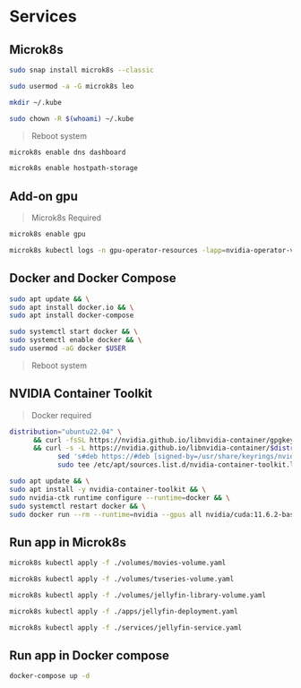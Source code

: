 # Services

## Microk8s

```bash
sudo snap install microk8s --classic
```

```bash
sudo usermod -a -G microk8s leo
```

```bash
mkdir ~/.kube
```

```bash
sudo chown -R $(whoami) ~/.kube
```

> Reboot system

```bash
microk8s enable dns dashboard
```
 
```bash
microk8s enable hostpath-storage
```

## Add-on gpu

> Microk8s Required

```bash
microk8s enable gpu
```

```bash
microk8s kubectl logs -n gpu-operator-resources -lapp=nvidia-operator-validator -c nvidia-operator-validator
```

## Docker and Docker Compose

```bash
sudo apt update && \
sudo apt install docker.io && \
sudo apt install docker-compose
```

```bash
sudo systemctl start docker && \
sudo systemctl enable docker && \
sudo usermod -aG docker $USER
```

> Reboot system

## NVIDIA Container Toolkit

> Docker required

```bash
distribution="ubuntu22.04" \
      && curl -fsSL https://nvidia.github.io/libnvidia-container/gpgkey | sudo gpg --dearmor -o /usr/share/keyrings/nvidia-container-toolkit-keyring.gpg \
      && curl -s -L https://nvidia.github.io/libnvidia-container/$distribution/libnvidia-container.list | \
            sed 's#deb https://#deb [signed-by=/usr/share/keyrings/nvidia-container-toolkit-keyring.gpg] https://#g' | \
            sudo tee /etc/apt/sources.list.d/nvidia-container-toolkit.list
```

```bash
sudo apt update && \
sudo apt install -y nvidia-container-toolkit && \
sudo nvidia-ctk runtime configure --runtime=docker && \
sudo systemctl restart docker && \
sudo docker run --rm --runtime=nvidia --gpus all nvidia/cuda:11.6.2-base-ubuntu20.04 nvidia-smi
```

## Run app in Microk8s

```bash
microk8s kubectl apply -f ./volumes/movies-volume.yaml
```

```bash
microk8s kubectl apply -f ./volumes/tvseries-volume.yaml
```

```bash
microk8s kubectl apply -f ./volumes/jellyfin-library-volume.yaml
```

```bash
microk8s kubectl apply -f ./apps/jellyfin-deployment.yaml
```

```bash
microk8s kubectl apply -f ./services/jellyfin-service.yaml
```

## Run app in Docker compose

```bash
docker-compose up -d
```
